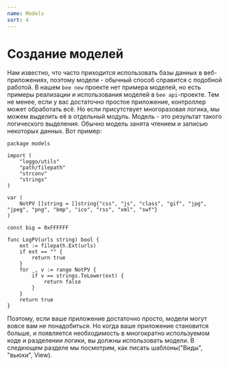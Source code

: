 ```yaml
---
name: Models
sort: 4
---
```


# Создание моделей

Нам известно, что часто приходится использовать базы данных в веб-приложениях, поэтому модели - обычный способ справится с подобной работой. В нашем `bee new` проекте нет примера моделей, но есть примеры реализации и использования моделей в `bee api`-проекте. Тем не менее, если у вас достаточно простое приложение, контроллер может обработать всё. Но если присутствует многоразовая логика, мы можем выделить её в отдельный модуль. Модель - это результат такого логического выделения. Обычно модель занята чтением и записью некоторых данных. Вот пример:

```
package models

import (
	"loggo/utils"
	"path/filepath"
	"strconv"
	"strings"
)

var (
	NotPV []string = []string{"css", "js", "class", "gif", "jpg", "jpeg", "png", "bmp", "ico", "rss", "xml", "swf"}
)

const big = 0xFFFFFF

func LogPV(urls string) bool {
	ext := filepath.Ext(urls)
	if ext == "" {
		return true
	}
	for _, v := range NotPV {
		if v == strings.ToLower(ext) {
			return false
		}
	}
	return true
}
```

Поэтому, если ваше приложение достаточно просто, модели могут вовсе вам не понадобиться. Но когда ваше приложение становится больше, и появляется необходимость в многократно используемом коде и разделении логики, вы должны использовать модели. В следкющем разделе мы посмотрим, как писать шаблоны("Виды", "вьюхи", View).
